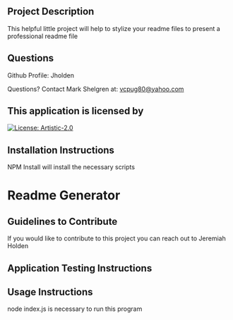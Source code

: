 ## Project Description 
 This helpful little project will help to stylize your readme files to present a professional readme file

## Questions 
  
 Github Profile: Jholden

Questions? Contact Mark Shelgren at: vcpug80@yahoo.com

## This application is licensed by 
 [![License: Artistic-2.0](https://img.shields.io/badge/License-Artistic%202.0-0298c3.svg)](https://opensource.org/licenses/Artistic-2.0)

## Installation Instructions 
 NPM Install will install the necessary scripts

# Readme Generator

## Guidelines to Contribute 
 If you would like to contribute to this project you can reach out to Jeremiah Holden

## Application Testing Instructions 
 

## Usage Instructions 
 node index.js is necessary to run this program

